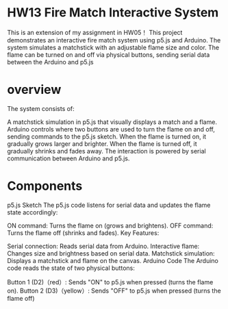 # HW13 Fire Match Interactive System
This is an extension of my assignment in HW05！
This project demonstrates an interactive fire match system using p5.js and Arduino. The system simulates a matchstick with an adjustable flame size and color. The flame can be turned on and off via physical buttons, sending serial data between the Arduino and p5.js

# overview
The system consists of:

A matchstick simulation in p5.js that visually displays a match and a flame.
Arduino controls where two buttons are used to turn the flame on and off, sending commands to the p5.js sketch.
When the flame is turned on, it gradually grows larger and brighter. When the flame is turned off, it gradually shrinks and fades away. The interaction is powered by serial communication between Arduino and p5.js.

# Components
p5.js Sketch
The p5.js code listens for serial data and updates the flame state accordingly:

ON command: Turns the flame on (grows and brightens).
OFF command: Turns the flame off (shrinks and fades).
Key Features:

Serial connection: Reads serial data from Arduino.
Interactive flame: Changes size and brightness based on serial data.
Matchstick simulation: Displays a matchstick and flame on the canvas.
Arduino Code
The Arduino code reads the state of two physical buttons:

Button 1 (D2)（red）: Sends "ON" to p5.js when pressed (turns the flame on).
Button 2 (D3)（yellow）: Sends "OFF" to p5.js when pressed (turns the flame off)



